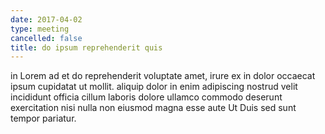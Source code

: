 ```yaml
---
date: 2017-04-02
type: meeting
cancelled: false
title: do ipsum reprehenderit quis
---
```

in Lorem ad et do reprehenderit voluptate amet, irure ex in dolor occaecat ipsum cupidatat ut mollit. aliquip dolor in enim adipiscing nostrud velit incididunt officia cillum laboris dolore ullamco commodo deserunt exercitation nisi nulla non eiusmod magna esse aute Ut Duis sed sunt tempor pariatur.
